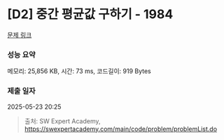 # [D2] 중간 평균값 구하기 - 1984 

[문제 링크](https://swexpertacademy.com/main/code/problem/problemDetail.do?contestProbId=AV5Pw_-KAdcDFAUq) 

### 성능 요약

메모리: 25,856 KB, 시간: 73 ms, 코드길이: 919 Bytes

### 제출 일자

2025-05-23 20:25



> 출처: SW Expert Academy, https://swexpertacademy.com/main/code/problem/problemList.do